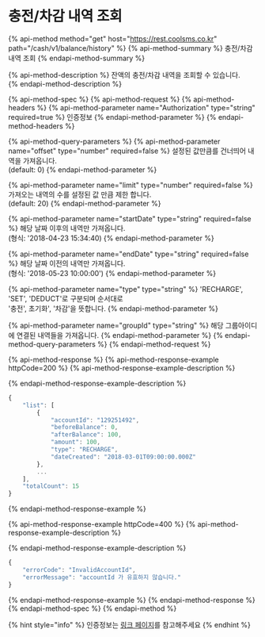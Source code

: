 # 충전/차감 내역 조회

{% api-method method="get" host="https://rest.coolsms.co.kr" path="/cash/v1/balance/history" %}
{% api-method-summary %}
충전/차감 내역 조회
{% endapi-method-summary %}

{% api-method-description %}
잔액의 충전/차감 내역을 조회할 수 있습니다.  
{% endapi-method-description %}

{% api-method-spec %}
{% api-method-request %}
{% api-method-headers %}
{% api-method-parameter name="Authorization" type="string" required=true %}
인증정보
{% endapi-method-parameter %}
{% endapi-method-headers %}

{% api-method-query-parameters %}
{% api-method-parameter name="offset" type="number" required=false %}
설정된 값만큼를 건너띄어 내역을 가져옵니다.  
\(default: 0\)
{% endapi-method-parameter %}

{% api-method-parameter name="limit" type="number" required=false %}
가져오는 내역의 수를 설정된 값 만큼 제한 합니다.  
\(default: 20\)
{% endapi-method-parameter %}

{% api-method-parameter name="startDate" type="string" required=false %}
해당 날짜 이후의 내역만 가져옵니다.  
\(형식: '2018-04-23 15:34:40\)
{% endapi-method-parameter %}

{% api-method-parameter name="endDate" type="string" required=false %}
해당 날짜 이전의 내역만 가져옵니다.  
\(형식: '2018-05-23 10:00:00'\)
{% endapi-method-parameter %}

{% api-method-parameter name="type" type="string" %}
'RECHARGE', 'SET', 'DEDUCT'로 구분되며 순서대로   
'충전',  초기화',  '차감'을 뜻합니다.
{% endapi-method-parameter %}

{% api-method-parameter name="groupId" type="string" %}
해당 그룹아이디에 연결된 내역들을 가져옵니다.
{% endapi-method-parameter %}
{% endapi-method-query-parameters %}
{% endapi-method-request %}

{% api-method-response %}
{% api-method-response-example httpCode=200 %}
{% api-method-response-example-description %}

{% endapi-method-response-example-description %}

```javascript
{
    "list": [
        {
            "accountId": "129251492",
            "beforeBalance": 0,
            "afterBalance": 100,
            "amount": 100,
            "type": "RECHARGE",
            "dateCreated": "2018-03-01T09:00:00.000Z"
        },
        ...
    ],
    "totalCount": 15
}
```
{% endapi-method-response-example %}

{% api-method-response-example httpCode=400 %}
{% api-method-response-example-description %}

{% endapi-method-response-example-description %}

```javascript
{
    "errorCode": "InvalidAccountId",
    "errorMessage": "accountId 가 유효하지 않습니다."
}
```
{% endapi-method-response-example %}
{% endapi-method-response %}
{% endapi-method-spec %}
{% endapi-method %}

{% hint style="info" %}
인증정보는 [링크 페이지](https://docs.coolsms.co.kr/~/edit/drafts/-LFG1MaAu57rWJnisZpV/rest-api-reference/overview)를 참고해주세요
{% endhint %}

